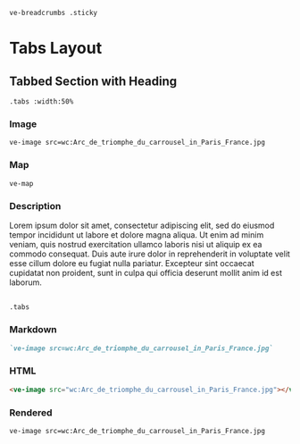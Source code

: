 `ve-breadcrumbs .sticky`

# Tabs Layout

## Tabbed Section with Heading
`.tabs :width:50%`

### Image

`ve-image src=wc:Arc_de_triomphe_du_carrousel_in_Paris_France.jpg`

### Map

`ve-map`

### Description

Lorem ipsum dolor sit amet, consectetur adipiscing elit, sed do eiusmod tempor incididunt ut labore et dolore magna aliqua. Ut enim ad minim veniam, quis nostrud exercitation ullamco laboris nisi ut aliquip ex ea commodo consequat. Duis aute irure dolor in reprehenderit in voluptate velit esse cillum dolore eu fugiat nulla pariatur. Excepteur sint occaecat cupidatat non proident, sunt in culpa qui officia deserunt mollit anim id est laborum.


## 
`.tabs`

### Markdown

```markdown
`ve-image src=wc:Arc_de_triomphe_du_carrousel_in_Paris_France.jpg`
```

### HTML

```html
<ve-image src="wc:Arc_de_triomphe_du_carrousel_in_Paris_France.jpg"></ve-image>
```

### Rendered

`ve-image src=wc:Arc_de_triomphe_du_carrousel_in_Paris_France.jpg`
